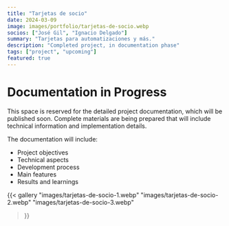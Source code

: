 ```yaml
---
title: "Tarjetas de socio"
date: 2024-03-09
image: images/portfolio/tarjetas-de-socio.webp
socios: ["José Gil", "Ignacio Delgado"]
summary: "Tarjetas para automatizaciones y más."
description: "Completed project, in documentation phase"
tags: ["project", "upcoming"]
featured: true
---
```


# Documentation in Progress

This space is reserved for the detailed project documentation, which will be published soon. Complete materials are being prepared that will include technical information and implementation details.

The documentation will include:
- Project objectives
- Technical aspects
- Development process
- Main features
- Results and learnings

{{< gallery
"images/tarjetas-de-socio-1.webp"
"images/tarjetas-de-socio-2.webp"
"images/tarjetas-de-socio-3.webp"
>}}